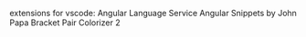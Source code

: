 extensions for vscode:
Angular Language Service
Angular Snippets by John Papa
Bracket Pair Colorizer 2